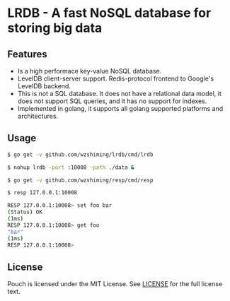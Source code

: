 # LRDB - A fast NoSQL database for storing big data

## Features

* Is a high performace key-value NoSQL database.
* LevelDB client-server support. Redis-protocol frontend to Google's LevelDB backend.
* This is not a SQL database. It does not have a relational data model, it does not support SQL queries, and it has no support for indexes.
* Implemented in golang, it supports all golang supported platforms and architectures.

## Usage

``` sh
$ go get -v github.com/wzshiming/lrdb/cmd/lrdb

$ nohup lrdb -port :10008 -path ./data &

$ go get -v github.com/wzshiming/resp/cmd/resp

$ resp 127.0.0.1:10008

RESP 127.0.0.1:10008> set foo bar
(Status) OK
(1ms)
RESP 127.0.0.1:10008> get foo
"bar"
(1ms)
RESP 127.0.0.1:10008>

```

## License

Pouch is licensed under the MIT License. See [LICENSE](https://github.com/wzshiming/lrdb/blob/master/LICENSE) for the full license text.
